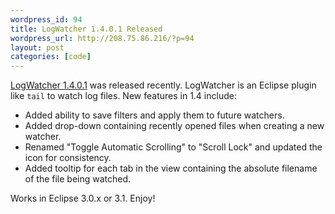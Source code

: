 ```yaml
--- 
wordpress_id: 94
title: LogWatcher 1.4.0.1 Released
wordpress_url: http://208.75.86.216/?p=94
layout: post
categories: [code]
---
```

<a href="http://sourceforge.net/projects/graysky">LogWatcher 1.4.0.1</a> was released recently. LogWatcher is an Eclipse plugin like <code>tail</code> to watch log files. New features in 1.4 include:

<ul>

<li>Added ability to save filters and apply them to future watchers.</li>
<li>Added drop-down containing recently opened files when creating a new watcher.</li>
<li>Renamed "Toggle Automatic Scrolling" to "Scroll Lock" and updated the icon
  for consistency.</li>
<li>Added tooltip for each tab in the view containing the absolute filename of the file being watched.</li>

</ul>

Works in Eclipse 3.0.x or 3.1. Enjoy!
